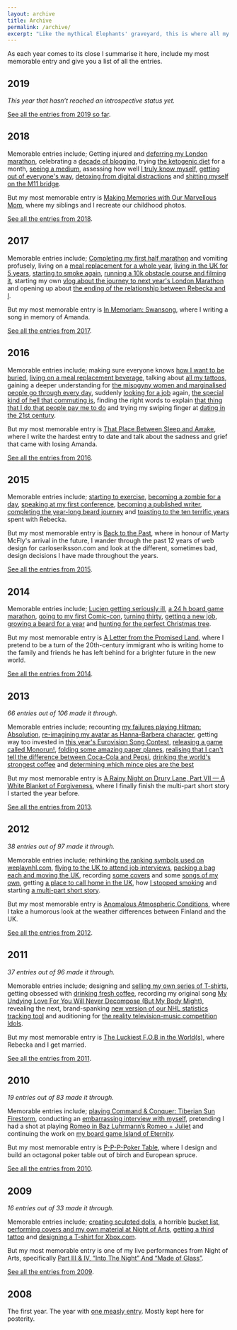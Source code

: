 ```yaml
---
layout: archive
title: Archive
permalink: /archive/
excerpt: "Like the mythical Elephants' graveyard, this is where all my Journal entries come for their final rest."
---
```

As each year comes to its close I summarise it here, include my most memorable entry and give you a list of all the entries.

## 2019

*This year that hasn’t reached an introspective status yet.*

[See all the entries from 2019 so far][2019].

[2019]: /archive/2019

## 2018

Memorable entries include; Getting injured and [deferring my London marathon][marathon], celebrating a [decade of blogging][blogging], trying [the ketogenic diet][keto] for a month, [seeing a medium][medium], assessing how well [I truly know myself][charming], [getting out of everyone's way][whiteguy], [detoxing from digital distractions][digital] and [shitting myself on the M11 bridge][shitting]. 

But my most memorable entry is [Making Memories with Our Marvellous Mom][childhood], where my siblings and I recreate our childhood photos.

[See all the entries from 2018][2018].

[marathon]: /blog/disappointment-defeat-and-deferral
[blogging]: /blog/the-diary-of-two-decades
[keto]: /blog/the-ketogenic-man
[medium]: /blog/dialogues-with-my-dead-dad
[charming]: /blog/can-i-change-my-charming-character
[whiteguy]: /blog/im-a-6-foot-white-guy-and-i-spent-a-year-getting-out-of-everyones-way
[digital]: /blog/detoxing-from-digital-distractions
[shitting]: /blog/return-to-running-or-how-i-shat-myself-on-the-m11-bridge
[childhood]: /blog/making-memories-with-our-marvellous-mom
[2018]: /archive/2018

## 2017

Memorable entries include; [Completing my first half marathon][halfmarathon] and vomiting profusely, living on a [meal replacement for a whole year][joylent2], [living in the <abbr title="United Kingdom" class="small-caps">UK</abbr> for 5 years][immigrant], [starting to smoke again][smokingagain], [running a 10k obstacle course and filming it][insanebrain], starting my own [vlog about the journey to next year's London Marathon][londonmarathon] and opening up about [the ending of the relationship between Rebecka and I][the-end].

But my most memorable entry is [In Memoriam: Swansong][swansong], where I writing a song in memory of Amanda.

[See all the entries from 2017][2017].

[halfmarathon]: /blog/i-trained-i-ran-i-puked
[joylent2]: /blog/the-joyous-return-to-joylent
[immigrant]: /blog/becoming-a-british-bastard
[smokingagain]: /blog/the-descension
[insanebrain]: /blog/insane-in-the-terrain-brain
[londonmarathon]: /blog/running-with-demons-the-road-to-the-london-marathon
[the-end]: /blog/the-end
[swansong]: /blog/in-memoriam-swansong
[2017]: /archive/2017

## 2016

Memorable entries include; making sure everyone knows [how I want to be buried][mortem], [living on a meal replacement beverage][joylent], talking about [all my tattoos][ink], gaining a deeper understanding for [the misogyny women and marginalised people go through every day][misogyny], suddenly [looking for a job][employment] again, [the special kind of hell that commuting is][dante], finding the right words to explain [that thing that I do that people pay me to do][commonwords] and trying my swiping finger at [dating in the 21st century][dating].

But my most memorable entry is [That Place Between Sleep and Awake][sleep], where I write the hardest entry to date and talk about the sadness and grief that came with losing Amanda.

[See all the entries from 2016][2016].

[mortem]: /blog/planning-a-post-mortem-party
[joylent]: /blog/the-joys-of-living-on-joylent
[ink]: /blog/imaginative-ink-a-tattoo-story
[misogyny]: /blog/mice-men-and-the-wonderful-wizard-of-misogyny
[employment]: /blog/the-pursuit-of-employment
[dante]: /blog/dantes-tenth-circle-commuting
[commonwords]: /blog/this-is-how-you-tell-a-computer-which-place-to-go-to
[dating]: /blog/dating-in-the-21st-century
[sleep]: /blog/that-place-between-sleep-and-awake
[2016]: /archive/2016

## 2015

Memorable entries include; [starting to exercise][exercise], [becoming a zombie for a day][zombie], [speaking at my first conference][webinthewoods], [becoming a published writer][netmag], [completing the year-long beard journey][beard] and [toasting to the ten terrific years][tenyears] spent with Rebecka.

But my most memorable entry is [Back to the Past][backpast], where in honour of Marty McFly's arrival in the future, I wander through the past 12 years of web design for carloseriksson.com and look at the different, sometimes bad, design decisions I have made throughout the years.

[See all the entries from 2015][2015].

[exercise]: /blog/exercising-the-demons
[zombie]: /blog/beards-brains-and-beauty
[webinthewoods]: /blog/a-finn-in-the-forest-part-ii
[netmag]: /blog/outstanding-october-issue-10-15/#net-magazine
[tenyears]: /blog/a-toast-to-ten-terrific-years
[backpast]: /blog/back-to-the-past
[2015]: /archive/2015

## 2014

Memorable entries include; [Lucien getting seriously ill][lupus], [a 24 h board game marathon][board], [going to my first Comic-con][comic], [turning thirty][thirty], [getting a new job][job], [growing a beard for a year][beard] and [hunting for the perfect Christmas tree][tree].

But my most memorable entry is [A Letter from the Promised Land][promised-land], where I pretend to be a turn of the 20th-century immigrant who is writing home to the family and friends he has left behind for a brighter future in the new world.

[See all the entries from 2014][2014].

[lupus]: /blog/at-least-it-wasnt-lupus-part-1
[board]: /blog/no-sleep-for-i-am-the-werewolf
[comic]: /blog/carlos-goes-mcm-london-comic-con
[thirty]: /blog/30-things-ive-learned-in-30-years
[job]: /blog/notice-of-termination
[beard]: /blog/a-scary-hairy-beard-story
[tree]: /blog/a-21st-century-hunt-for-the-perfect-christmas-tree
[promised-land]: /blog/a-letter-from-the-promised-land
[2014]: /archive/2014

## 2013

*66 entries out of 106 made it through.*

Memorable entries include; recounting [my failures playing Hitman: Absolution][assassin], [re-imagining my avatar as Hanna-Barbera character][greatness], getting way too invested in [this year's Eurovision Song Contest][eurovision], [releasing a game called Monorun!][monorun], [folding some amazing paper planes][paperplanes], [realising that I can't tell the difference between Coca-Cola and Pepsi][cocacola], [drinking the world's strongest coffee][deathwishcoffee] and [determining which mince pies are the best][mincepies]

But my most memorable entry is [A Rainy Night on Drury Lane, Part VII — A White Blanket of Forgiveness][rainy-finish], where I finally finish the multi-part short story I started the year before.

[See all the entries from 2013][2013].

[rainy-finish]: /blog/a-rainy-night-on-drury-lane-part-vii-a-white-blanket-of-forgiveness
[mincepies]: /blog/munching-on-too-many-mince-pies
[deathwishcoffee]: /blog/you-only-wish-for-death-once-maybe-twice
[cocacola]: /blog/the-carbonated-cola-war-conclusion
[paperplanes]: /blog/about-muthafuckin-paper-planes
[monorun]: /blog/ladies-and-gentlemen-monorun
[eurovision]: /blog/guessing-at-the-eurovisiowhatnow
[greatness]: /blog/following-in-the-handsteps-of-greatness-hanna-barbera
[assassin]: /blog/the-worst-assassin-in-the-world
[2013]: /archive/2013

## 2012

*38 entries out of 97 made it through.*

Memorable entries include; rethinking [the ranking symbols used on weplaynhl.com][rankings], [flying to the <abbr class="small-caps">UK</abbr> to attend job interviews][upandaway], [packing a bag each and moving the <abbr class="small-caps">UK</abbr>][fish], recording [some covers][sitt-1] and some [songs of my own][sitt-2], getting [a place to call home in the <abbr class="small-caps">UK</abbr>][alan], how [I stopped smoking][cigarette] and starting [a multi-part short story][rainy-night-1].

But my most memorable entry is [Anomalous Atmospheric Conditions][weather], where I take a humorous look at the weather differences between Finland and the <abbr class="small-caps">UK</abbr>.

[See all the entries from 2012][2012].

[rainy-night-1]: /blog/a-rainy-night-on-drury-lane
[cigarette]: /blog/how-i-learned-to-stop-worrying-and-love-the-cigarette
[alan]: /blog/living-in-alan-with-alan
[sitt-1]: /blog/the-sittingbourne-sessions
[sitt-2]: /blog/the-sittingbourne-sessions-part-ii
[fish]: /blog/so-long-and-thanks-for-all-the-fish
[upandaway]: /blog/up-up-and-away
[rankings]: /blog/imagine-that-my-rank-is-higher
[weather]: /blog/anomalous-atmospheric-conditions
[2012]: /archive/2012

## 2011

*37 entries out of 96 made it through.*

Memorable entries include; designing and [selling my own series of T-shirts][tees], getting obsessed with [drinking fresh coffee][coffee], recording my original song [My Undying Love For You Will Never Decompose (But My Body Might)][decompose], revealing the next, brand-spanking [new version of our NHL statistics tracking tool][nhl] and auditioning for [the reality television-music competition Idols][idols].

But my most memorable entry is [The Luckiest F.O.B in the World(s)][fob], where Rebecka and I get married.

[See all the entries from 2011][2011].

[tees]: /blog/more-tees-please
[coffee]: /blog/coffees-of-the-world-part-one
[decompose]: /blog/my-undying-love-for-you-will-never-decompose-but-my-body-might
[nhl]: /blog/why-so-secretive
[idols]: /blog/thanks-but-no
[fob]: /blog/the-luckiest-f-o-b-in-the-worlds
[2011]: /archive/2011

## 2010

*19 entries out of 83 made it through.*

Memorable entries include; [playing Command & Conquer: Tiberian Sun Firestorm][cc], conducting an [embarrassing interview with myself][interview], pretending I had a shot at playing [Romeo in Baz Luhrmann’s Romeo + Juliet][leo] and continuing the work on [my board game Island of Eternity][prototype].

But my most memorable entry is [P-P-P-Poker Table][poker], where I design and build an octagonal poker table out of birch and European spruce.

[See all the entries from 2010][2010].

[cc]: /blog/a-trip-down-nostalgia-avenue
[interview]: /blog/the-10-second-interview
[leo]: /blog/leo-you-bastard
[prototype]: /blog/prototype-4
[poker]: /blog/p-p-p-poker-table
[2010]: /archive/2010

## 2009

*16 entries out of 33 made it through.*

Memorable entries include; [creating sculpted dolls][dolls], a horrible [bucket list][bucket], [performing covers and my own material at Night of Arts][nightart], [getting a third tattoo][tattoo3] and [designing a T-shirt for Xbox.com][xbox].

But my most memorable entry is one of my live performances from Night of Arts, specifically [Part III & IV, “Into The Night” And “Made of Glass”][glass].

[See all the entries from 2009][2009].

[dolls]: /blog/more-glorious-shots-of-dolls
[bucket]: /blog/things-to-do-whilst-im-still-alive
[nightart]: /blog/part-i-leap-of-faith
[tattoo3]: /blog/tattoo-no-3
[xbox]: /blog/my-xbox-my-way-runner-up
[glass]: /blog/part-iii-and-iv-into-the-night-and-made-of-glass
[2009]: /archive/2009

## 2008

The first year. The year with [one measly entry][one]. Mostly kept here for posterity.

[one]: /blog/post-no-1
